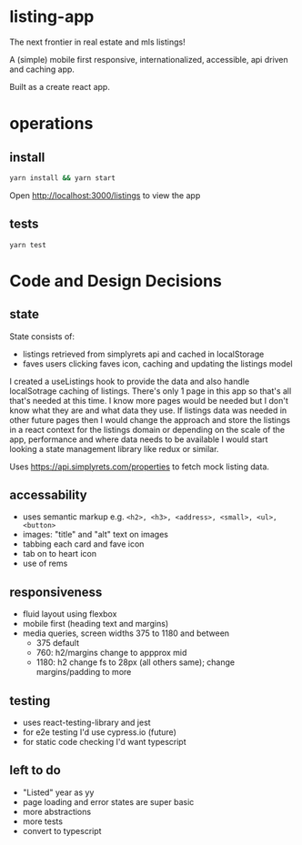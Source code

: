# listing-app
The next frontier in real estate and mls listings!

A (simple) mobile first responsive, internationalized, accessible, api driven and caching app. 

Built as a create react app.

# operations
## install
```sh
yarn install && yarn start 
```

Open [http://localhost:3000/listings](http://localhost:3000/listings) to view the app

## tests
`yarn test`


# Code and Design Decisions

## state
State consists of: 
- listings retrieved from simplyrets api and cached in localStorage
- faves users clicking faves icon, caching and updating the listings model

I created a useListings hook to provide the data and also handle localSotrage caching of listings. There's only 1 page in this app so that's all that's needed at this time. I know more pages would be needed but I don't know what they are and what data they use. If listings data was needed in other future pages then I would change the approach and store the listings in a react context for the listings domain or depending on the scale of the app, performance and where data needs to be available I would start looking a state management library like redux or similar.

Uses https://api.simplyrets.com/properties to fetch mock listing data.

## accessability
- uses semantic markup e.g. `<h2>, <h3>, <address>, <small>, <ul>, <button>`               
- images: "title" and "alt" text on images
- tabbing each card and fave icon 
- tab on to heart icon
- use of rems                                    

## responsiveness
- fluid layout using flexbox
- mobile first (heading text and margins)
- media queries, screen widths 375 to 1180 and between
    - 375 default
    - 760: h2/margins change to appprox mid
    - 1180: h2 change fs to 28px (all others same); change margins/padding to more

## testing
- uses react-testing-library and jest
- for e2e testing I'd use cypress.io (future)
- for static code checking I'd want typescript

## left to do
- "Listed" year as yy
- page loading and error states are super basic
- more abstractions
- more tests
- convert to typescript

